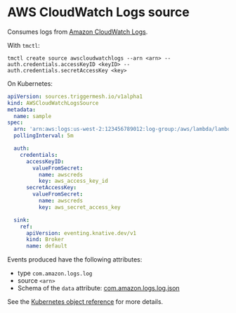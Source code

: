 # AWS CloudWatch Logs source

Consumes logs from [Amazon CloudWatch Logs](https://docs.aws.amazon.com/AmazonCloudWatch/latest/logs/WhatIsCloudWatchLogs.html).

With `tmctl`:

```
tmctl create source awscloudwatchlogs --arn <arn> --auth.credentials.accessKeyID <keyID> --auth.credentials.secretAccessKey <key>
```

On Kubernetes:

```yaml
apiVersion: sources.triggermesh.io/v1alpha1
kind: AWSCloudWatchLogsSource
metadata:
  name: sample
spec:
  arn: 'arn:aws:logs:us-west-2:123456789012:log-group:/aws/lambda/lambdadumper:*'
  pollingInterval: 5m

  auth:
    credentials:
      accessKeyID:
        valueFromSecret:
          name: awscreds
          key: aws_access_key_id
      secretAccessKey:
        valueFromSecret:
          name: awscreds
          key: aws_secret_access_key

  sink:
    ref:
      apiVersion: eventing.knative.dev/v1
      kind: Broker
      name: default
```

Events produced have the following attributes:

* type `com.amazon.logs.log`
* source `<arn>`
* Schema of the `data` attribute: [com.amazon.logs.log.json](https://raw.githubusercontent.com/triggermesh/triggermesh/main/schemas/com.amazon.logs.log.json)

See the [Kubernetes object reference](../../reference/sources/#sources.triggermesh.io/v1alpha1.AWSCloudWatchLogsSource) for more details.
